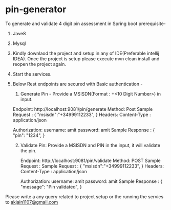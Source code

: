 # pin-generator
To generate and validate 4 digit pin assessment in Spring boot
prerequisite-

1. Jave8
2. Mysql


1. Kindly downlaod the project and setup in any of IDE(Preferable intellij IDEA). Once the project is setup please execute mvn clean install and reopen the project again.

2. Start the services.

3. Below Rest endpoints are secured with Basic authentication -

	1. Generate Pin - Provide a MSISDN(Format : +<Country Code><10 Digit Number>) in input. 
	
	
	Endpoint: http://localhost:9081/pin/generate
	Method: Post
	Sample Request : 
	{
	"msisdn":"+34999112233",
	}
	Headers:
		Content-Type : application/json
		
	Authorization:
		username: amit
		password: amit
	Sample Response :
	{
        "pin": "1234",
	}
	
		
	2. Validate Pin: Provide a MSISDN and PIN in the input, it will validate the pin. 
	
		Endpoint: http://localhost:9081/pin/validate
		Method: POST
		Sample Request :
		Sample Request : 
		{
			"msisdn":"+34999112233",
		}
		Headers:
			Content-Type : application/json
			
		Authorization:
		username: amit
		password: amit
		Sample Response :
		{
			"message": "Pin validated",
		}	
			
		
Please write a any query related to project setup or the running the servies to akjain1107@gmail.com
